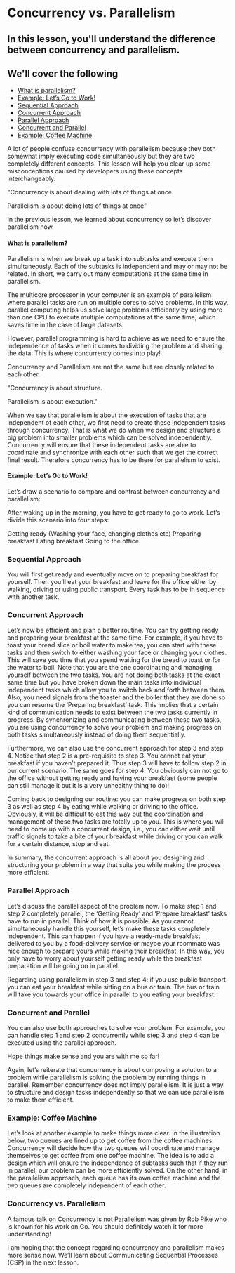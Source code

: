 # Concurrency vs. Parallelism
## In this lesson, you'll understand the difference between concurrency and parallelism.

## We'll cover the following

* [What is parallelism?](#what-is-parallelism)
* [Example: Let’s Go to Work!](#example-lets-go-to-Work)
* [Sequential Approach](#sequential-approach)
* [Concurrent Approach](#concurrent-approach)
* [Parallel Approach](#parallel-approach)
* [Concurrent and Parallel](#concurrent-and-parallel)
* [Example: Coffee Machine](#example-coffee-machine)

A lot of people confuse concurrency with parallelism because they both somewhat imply executing code simultaneously but they are two completely different concepts. This lesson will help you clear up some misconceptions caused by developers using these concepts interchangeably.

"Concurrency is about dealing with lots of things at once.

Parallelism is about doing lots of things at once"

In the previous lesson, we learned about concurrency so let’s discover parallelism now.

#### What is parallelism?
Parallelism is when we break up a task into subtasks and execute them simultaneously. Each of the subtasks is independent and may or may not be related. In short, we carry out many computations at the same time in parallelism.

The multicore processor in your computer is an example of parallelism where parallel tasks are run on multiple cores to solve problems. In this way, parallel computing helps us solve large problems efficiently by using more than one CPU to execute multiple computations at the same time, which saves time in the case of large datasets.

However, parallel programming is hard to achieve as we need to ensure the independence of tasks when it comes to dividing the problem and sharing the data. This is where concurrency comes into play!

Concurrency and Parallelism are not the same but are closely related to each other.

"Concurrency is about structure.

Parallelism is about execution."

When we say that parallelism is about the execution of tasks that are independent of each other, we first need to create these independent tasks through concurrency. That is what we do when we design and structure a big problem into smaller problems which can be solved independently. Concurrency will ensure that these independent tasks are able to coordinate and synchronize with each other such that we get the correct final result. Therefore concurrency has to be there for parallelism to exist.

#### Example: Let’s Go to Work!
Let’s draw a scenario to compare and contrast between concurrency and parallelism:

After waking up in the morning, you have to get ready to go to work. Let’s divide this scenario into four steps:

Getting ready (Washing your face, changing clothes etc)
Preparing breakfast
Eating breakfast
Going to the office
### Sequential Approach
You will first get ready and eventually move on to preparing breakfast for yourself. Then you’ll eat your breakfast and leave for the office either by walking, driving or using public transport. Every task has to be in sequence with another task.

### Concurrent Approach
Let’s now be efficient and plan a better routine. You can try getting ready and preparing your breakfast at the same time. For example, if you have to toast your bread slice or boil water to make tea, you can start with these tasks and then switch to either washing your face or changing your clothes. This will save you time that you spend waiting for the bread to toast or for the water to boil. Note that you are the one coordinating and managing yourself between the two tasks. You are not doing both tasks at the exact same time but you have broken down the main tasks into individual independent tasks which allow you to switch back and forth between them. Also, you need signals from the toaster and the boiler that they are done so you can resume the ‘Preparing breakfast’ task. This implies that a certain kind of communication needs to exist between the two tasks currently in progress. By synchronizing and communicating between these two tasks, you are using concurrency to solve your problem and making progress on both tasks simultaneously instead of doing them sequentially.

Furthermore, we can also use the concurrent approach for step 3 and step 4. Notice that step 2 is a pre-requisite to step 3. You cannot eat your breakfast if you haven’t prepared it. Thus step 3 will have to follow step 2 in our current scenario. The same goes for step 4. You obviously can not go to the office without getting ready and having your breakfast (some people can still manage it but it is a very unhealthy thing to do)!

Coming back to designing our routine: you can make progress on both step 3 as well as step 4 by eating while walking or driving to the office. Obviously, it will be difficult to eat this way but the coordination and management of these two tasks are totally up to you. This is where you will need to come up with a concurrent design, i.e., you can either wait until traffic signals to take a bite of your breakfast while driving or you can walk for a certain distance, stop and eat.

In summary, the concurrent approach is all about you designing and structuring your problem in a way that suits you while making the process more efficient.

### Parallel Approach
Let’s discuss the parallel aspect of the problem now. To make step 1 and step 2 completely parallel, the ‘Getting Ready’ and ‘Prepare breakfast’ tasks have to run in parallel. Think of how it is possible. As you cannot simultaneously handle this yourself, let’s make these tasks completely independent. This can happen if you have a ready-made breakfast delivered to you by a food-delivery service or maybe your roommate was nice enough to prepare yours while making their breakfast. In this way, you only have to worry about yourself getting ready while the breakfast preparation will be going on in parallel.

Regarding using parallelism in step 3 and step 4: if you use public transport you can eat your breakfast while sitting on a bus or train. The bus or train will take you towards your office in parallel to you eating your breakfast.

### Concurrent and Parallel
You can also use both approaches to solve your problem. For example, you can handle step 1 and step 2 concurrently while step 3 and step 4 can be executed using the parallel approach.

Hope things make sense and you are with me so far!

Again, let’s reiterate that concurrency is about composing a solution to a problem while parallelism is solving the problem by running things in parallel. Remember concurrency does not imply parallelism. It is just a way to structure and design tasks independently so that we can use parallelism to make them efficient.

### Example: Coffee Machine
Let’s look at another example to make things more clear. In the illustration below, two queues are lined up to get coffee from the coffee machines. Concurrency will decide how the two queues will coordinate and manage themselves to get coffee from one coffee machine. The idea is to add a design which will ensure the independence of subtasks such that if they run in parallel, our problem can be more efficiently solved. On the other hand, in the parallelism approach, each queue has its own coffee machine and the two queues are completely independent of each other.

### Concurrency vs. Parallelism
A famous talk on [Concurrency is not Parallelism](https://go.dev/blog/waza-talk) was given by Rob Pike who is known for his work on Go. You should definitely watch it for more understanding!

I am hoping that the concept regarding concurrency and parallelism makes more sense now. We’ll learn about Communicating Sequential Processes (CSP) in the next lesson.
